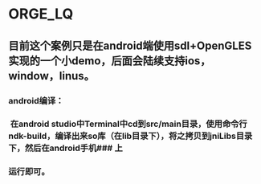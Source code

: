 # ORGE_LQ
## 目前这个案例只是在android端使用sdl+OpenGLES实现的一个小demo，后面会陆续支持ios，window，linus。
### android编译：
###  在android studio中Terminal中cd到src/main目录，使用命令行ndk-build，编译出来so库（在lib目录下），将之拷贝到jniLibs目录下，然后在android手机### 上
### 运行即可。
